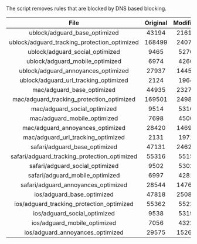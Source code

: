 The script removes rules that are blocked by DNS based blocking.


| File | Original | Modified |
|:----:|:-----:|:-----:|
| ublock/adguard_base_optimized | 43194 | 21612 |
| ublock/adguard_tracking_protection_optimized | 168499 | 24072 |
| ublock/adguard_social_optimized | 9465 | 5276 |
| ublock/adguard_mobile_optimized | 6974 | 4260 |
| ublock/adguard_annoyances_optimized | 27937 | 14455 |
| ublock/adguard_url_tracking_optimized | 2124 | 1964 |
| mac/adguard_base_optimized | 44935 | 23272 |
| mac/adguard_tracking_protection_optimized | 169501 | 24984 |
| mac/adguard_social_optimized | 9514 | 5316 |
| mac/adguard_mobile_optimized | 7698 | 4500 |
| mac/adguard_annoyances_optimized | 28420 | 14690 |
| mac/adguard_url_tracking_optimized | 2131 | 1971 |
| safari/adguard_base_optimized | 47131 | 24622 |
| safari/adguard_tracking_protection_optimized | 55316 | 5515 |
| safari/adguard_social_optimized | 9502 | 5302 |
| safari/adguard_mobile_optimized | 6997 | 4281 |
| safari/adguard_annoyances_optimized | 28544 | 14767 |
| ios/adguard_base_optimized | 47818 | 25082 |
| ios/adguard_tracking_protection_optimized | 55362 | 5522 |
| ios/adguard_social_optimized | 9538 | 5319 |
| ios/adguard_mobile_optimized | 7056 | 4322 |
| ios/adguard_annoyances_optimized | 29575 | 15260 |